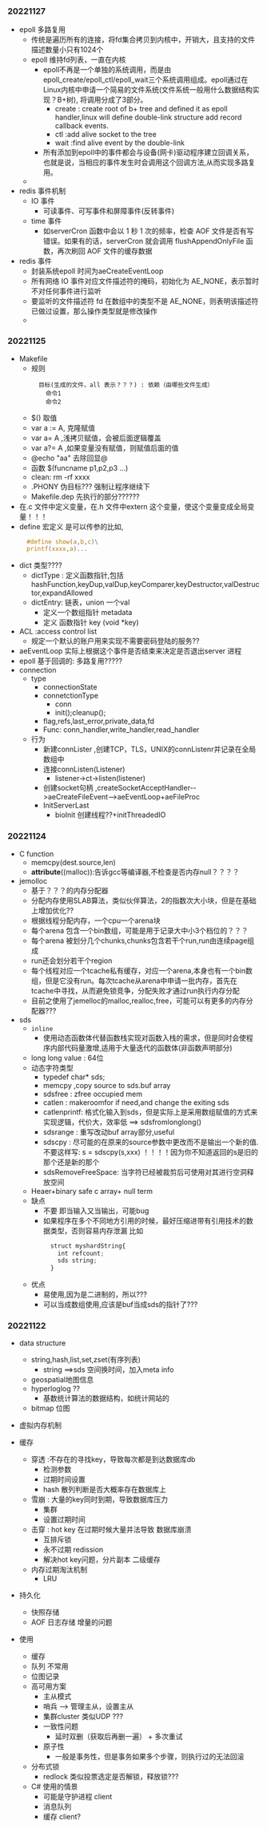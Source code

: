 ### 20221127
- epoll 多路复用
  - 传统是遍历所有的连接，将fd集合拷贝到内核中，开销大，且支持的文件描述数量小只有1024个
  - epoll 维持fd列表，一直在内核
    - epoll不再是一个单独的系统调用，而是由epoll_create/epoll_ctl/epoll_wait三个系统调用组成。​ epoll通过在Linux内核中申请一个简易的文件系统(文件系统一般用什么数据结构实现？B+树), 将调用分成了3部分。
      - create : create root of b+ tree and defined it as epoll handler,linux will define double-link structure add record callback events.
      - ctl :add alive socket to the tree
      - wait :find alive event by the double-link 
    - 所有添加到epoll中的事件都会与设备(网卡)驱动程序建立回调关系，也就是说，当相应的事件发生时会调用这个回调方法,从而实现多路复用。
  - 
- redis 事件机制
  - IO 事件
    - 可读事件、可写事件和屏障事件(反转事件)
  - time 事件
    - 如serverCron 函数中会以 1 秒 1 次的频率，检查 AOF 文件是否有写错误。如果有的话，serverCron 就会调用 flushAppendOnlyFile 函数，再次刷回 AOF 文件的缓存数据
- redis 事件
  - 封装系统epoll 时间为aeCreateEventLoop
  - 所有网络 IO 事件对应文件描述符的掩码，初始化为 AE_NONE，表示暂时不对任何事件进行监听
  - 要监听的文件描述符 fd 在数组中的类型不是 AE_NONE，则表明该描述符已做过设置，那么操作类型就是修改操作
  - 
### 20221125 
- Makefile 
  - 规则
    ``` makefile(
      目标(生成的文件，all 表示？？？) : 依赖（由哪些文件生成）
        命令1
        命令2
    ```
  - $() 取值
  - var a := A, 克隆赋值
  - var a= A ,浅拷贝赋值，会被后面逻辑覆盖
  - var a?= A ,如果变量没有赋值，则赋值后面的值
  - @echo "aa" 去除回显@  
  - 函数 $(funcname p1,p2,p3 ...)
  - clean: rm -rf xxxx
  - .PHONY 伪目标??? 强制让程序继续下
  - Makefile.dep 先执行的部分??????
- 在.c 文件中定义变量，在.h 文件中extern 这个变量，使这个变量变成全局变量！！！
- define 宏定义 是可以传参的比如,
  ```c
    #define show(a,b,c)\
    printf(xxxx,a)...
  ```
- dict 类型????
  - dictType : 定义函数指针,包括 hashFunction,keyDup,valDup,keyComparer,keyDestructor,valDestructor,expandAllowed
  - dictEntry: 链表，union 一个val
    - 定义一个数组指针 metadata
    - 定义 函数指针 key (void *key)
- ACL :access control list
  - 规定一个默认的账户用来实现不需要密码登陆的服务??
- aeEventLoop 实际上根据这个事件是否结束来决定是否退出server 进程
- epoll 基于回调的: 多路复用?????
- connection
  - type
    - connectionState
    - connetctionType
      - conn
      - init();cleanup();
    - flag,refs,last_error,private_data,fd
    - Func: conn_handler,write_handler,read_handler
  - 行为
    - 新建connLister ,创建TCP，TLS，UNIX的connListenr并记录在全局数组中
    - 连接connListen(Listener)
      - listener->ct->listen(listener)
    - 创建socket句柄 ,createSocketAcceptHandler-->aeCreateFileEvent-->aeEventLoop+aeFileProc
    - InitServerLast
      - bioInit 创建线程??+initThreadedIO
### 20221124
- C function
  - memcpy(dest.source,len)
  - __attribute__((malloc)):告诉gcc等编译器,不检查是否内存null？？？？
- jemolloc
  - 基于？？？的内存分配器
  - 分配内存使用SLAB算法，类似伙伴算法，2的指数次大小块，但是在基础上增加优化??
  - 根据线程分配内存，一个cpu一个arena块
  - 每个arena 包含一个bin数组，可能是用于记录大中小3个档位的？？？
  - 每个arena 被划分几个chunks,chunks包含若干个run,run由连续page组成
  - run还会划分若干个region
  - 每个线程对应一个tcache私有缓存，对应一个arena,本身也有一个bin数组，但是它没有run。每次tcache从arena中申请一批内存，首先在tcache中寻找，从而避免锁竞争，分配失败才通过run执行内存分配
  - 目前之使用了jemelloc的malloc,realloc,free，可能可以有更多的内存分配器???
- sds
  - ``inline``
    - 使用动态函数体代替函数栈实现对函数入栈的需求，但是同时会使程序内部代码量激增,适用于大量迭代的函数体(非函数声明部分)
  - long long value : 64位
  - 动态字符类型
    - typedef char* sds;
    - memcpy ,copy source to sds.buf array
    - sdsfree : zfree occupied mem
    - catlen : makeroomfor if need,and change the exiting sds
    - catlenprintf: 格式化输入到sds，但是实际上是采用数组赋值的方式来实现逻辑，代价大，效率低 ==> sdsfromlonglong() 
    - sdsrange : 重写改动buf array部分,useful 
    - sdscpy : 尽可能的在原来的source参数中更改而不是输出一个新的值. 不要这样写:  s = sdscpy(s,xxx) ！！！！因为你不知道返回的s是旧的那个还是新的那个
    - sdsRemoveFreeSpace: 当字符已经被裁剪后可使用对其进行空洞释放空间
  - Heaer+binary safe c array+ null term
  - 缺点
    - 不要 即当输入又当输出，可能bug
    - 如果程序在多个不同地方引用的时候，最好压缩进带有引用技术的数据类型，否则容易内存泄漏
      比如 
      ```js
        struct myshardString{
          int refcount;
          sds string;
        }
      ```
  - 优点
    - 易使用,因为是二进制的，所以???
    - 可以当成数组使用,应该是buf当成sds的指针了???
### 20221122
- data structure
  - string,hash,list,set,zset(有序列表)
    - string ==>sds 空间换时间，加入meta info
  - geospatial地图信息
  - hyperloglog ??
    - 基数统计算法的数据结构，如统计网站的
  - bitmap 位图
- 虚拟内存机制
- 缓存
  - 穿透    :不存在的寻找key，导致每次都是到达数据库db
    - 检测参数
    - 过期时间设置
    - hash 散列判断是否大概率存在数据库上
  - 雪崩    : 大量的key同时到期，导致数据库压力
    - 集群
    - 设置过期时间
  - 击穿    : hot key 在过期时候大量并法导致 数据库崩溃
    - 互排斥锁
    - 永不过期 redission
    - 解决hot key问题，分片副本 二级缓存
  - 内存过期淘汰机制
    - LRU
- 持久化
  - 快照存储
  - AOF 日志存储 增量的问题

- 使用
  - 缓存
  - 队列 不常用
  - 位图记录
  - 高可用方案
    - 主从模式
    - 哨兵 --> 管理主从，设置主从
    - 集群cluster 类似UDP ???
    - 一致性问题
      - 延时双删（获取后再删一遍） + 多次重试
    - 原子性
      - 一般是事务性，但是事务如果多个步骤，则执行过的无法回滚
  - 分布式锁
    - redlock 类似投票选定是否解锁，释放锁???
  - C# 使用的情景
    - 可能是守护进程 client
    - 消息队列
    - 缓存 client? 